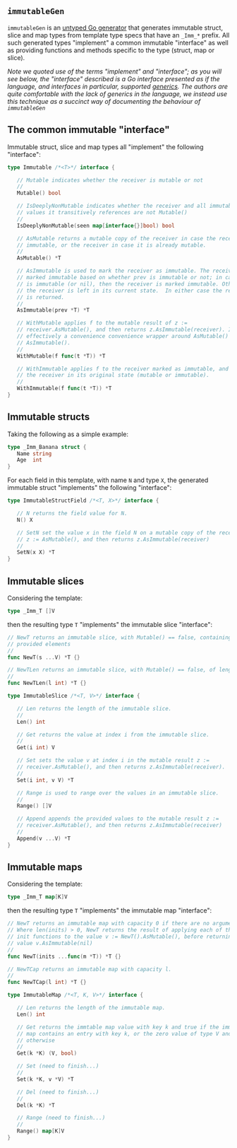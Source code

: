 ## `immutableGen`

`immutableGen` is an [untyped Go generator](https://github.com/myitcv/x/blob/master/gogenerate/_doc/README.md) that generates immutable struct, slice and map types from template type specs that have an `_Imm_*` prefix. All such generated types "implement" a common immutable "interface" as well as providing functions and methods specific to the type (struct, map or slice).

_Note we quoted use of the terms "implement" and "interface"; as you will see below, the "interface" described is a Go interface presented as if the language, and interfaces in particular, supported [generics](https://en.wikipedia.org/wiki/Generic_programming). The authors are quite comfortable with the lack of generics in the language, we instead use this technique as a succinct way of documenting the behaviour of `immutableGen`_

## The common immutable "interface"

Immutable struct, slice and map types all "implement" the following "interface":

```go
type Immutable /*<T>*/ interface {

   // Mutable indicates whether the receiver is mutable or not
   //
   Mutable() bool

   // IsDeeplyNonMutable indicates whether the receiver and all immutable type
   // values it transitively references are not Mutable()
   //
   IsDeeplyNonMutable(seen map[interface{}]bool) bool

   // AsMutable returns a mutable copy of the receiver in case the receiver is
   // immutable, or the receiver in case it is already mutable.
   //
   AsMutable() *T

   // AsImmutable is used to mark the receiver as immutable. The receiver is
   // marked immutable based on whether prev is immutable or not; in case prev
   // is immutable (or nil), then the receiver is marked immutable. Otherwise
   // the receiver is left in its current state.  In either case the receiver
   // is returned.
   //
   AsImmutable(prev *T) *T

   // WithMutable applies f to the mutable result of z :=
   // receiver.AsMutable(), and then returns z.AsImmutable(receiver). It is
   // effectively a convenience convenience wrapper around AsMutable() and
   // AsImmutable().
   //
   WithMutable(f func(t *T)) *T

   // WithImmutable applies f to the receiver marked as immutable, and returns
   // the receiver in its original state (mutable or immutable).
   //
   WithImmutable(f func(t *T)) *T
}
```

## Immutable structs

Taking the following as a simple example:

```go
type _Imm_Banana struct {
   Name string
   Age  int
}
```

For each field in this template, with name `N` and type `X`, the generated immutable struct "implements" the following "interface":

```go
type ImmutableStructField /*<T, X>*/ interface {

   // N returns the field value for N.
   N() X

   // SetN set the value x in the field N on a mutable copy of the receiver
   // z := AsMutable(), and then returns z.AsImmutable(receiver)
   //
   SetN(x X) *T
}
```

## Immutable slices

Considering the template:

```go
type _Imm_T []V
```

then the resulting type `T` "implements" the immutable slice "interface":

```go
// NewT returns an immutable slice, with Mutable() == false, containing the
// provided elements
//
func NewT(s ...V) *T {}

// NewTLen returns an immutable slice, with Mutable() == false, of length
//
func NewTLen(l int) *T {}

type ImmutableSlice /*<T, V>*/ interface {

   // Len returns the length of the immutable slice.
   //
   Len() int

   // Get returns the value at index i from the immutable slice.
   //
   Get(i int) V

   // Set sets the value v at index i in the mutable result z :=
   // receiver.AsMutable(), and then returns z.AsImmutable(receiver).
   //
   Set(i int, v V) *T

   // Range is used to range over the values in an immutable slice.
   //
   Range() []V

   // Append appends the provided values to the mutable result z :=
   // receiver.AsMutable(), and then returns z.AsImmutable(receiver)
   //
   Append(v ...V) *T
}
```

## Immutable maps

Considering the template:

```go
type _Imm_T map[K]V
```

then the resulting type `T` "implements" the immutable map "interface":


```go
// NewT returns an immutable map with capacity 0 if there are no arguments.
// Where len(inits) > 0, NewT returns the result of applying each of the
// init functions to the value v := NewT().AsMutable(), before returning the
// value v.AsImmutable(nil)
//
func NewT(inits ...func(m *T)) *T {}

// NewTCap returns an immutable map with capacity l.
//
func NewTCap(l int) *T {}

type ImmutableMap /*<T, K, V>*/ interface {

   // Len returns the length of the immutable map.
   Len() int

   // Get returns the immtable map value with key k and true if the immutable
   // map contains an entry with key k, or the zero value of type V and false
   // otherwise
   //
   Get(k *K) (V, bool)

   // Set (need to finish...)
   //
   Set(k *K, v *V) *T

   // Del (need to finish...)
   //
   Del(k *K) *T

   // Range (need to finish...)
   //
   Range() map[K]V
}
```
